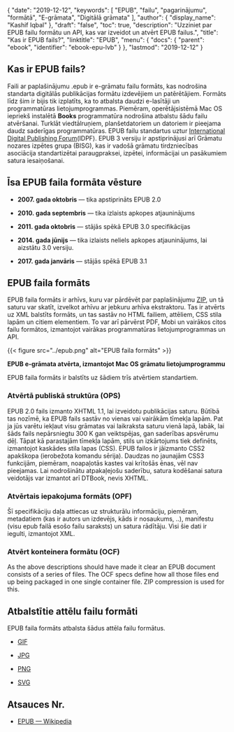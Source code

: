 {
  "date": "2019-12-12",
  "keywords": [
"EPUB",
"failu",
"pagarinājumu",
"formātā",
"E-grāmata",
"Digitālā grāmata"
],
  "author": {
    "display_name": "Kashif Iqbal"
},
  "draft": "false",
  "toc": true,
  "description": "Uzziniet par EPUB failu formātu un API, kas var izveidot un atvērt EPUB failus.",
  "title": "Kas ir EPUB fails?",
  "linktitle": "EPUB",
  "menu": {
    "docs": {
      "parent": "ebook",
      "identifier": "ebook-epu-lvb"
}
},
  "lastmod": "2019-12-12"
}

## Kas ir EPUB fails?

Faili ar paplašinājumu .epub ir e-grāmatu failu formāts, kas nodrošina standarta digitālās publikācijas formātu izdevējiem un patērētājiem. Formāts līdz šim ir bijis tik izplatīts, ka to atbalsta daudzi e-lasītāji un programmatūras lietojumprogrammas. Piemēram, operētājsistēmā Mac OS iepriekš instalētā **Books** programmatūra nodrošina atbalstu šādu failu atvēršanai. Turklāt viedtālruņiem, planšetdatoriem un datoriem ir pieejama daudz saderīgas programmatūras. EPUB failu standartus uztur [International Digital Publishing Forum](https://idpf.org/epub/30/spec/epub30-publications.html)(IDPF). EPUB 3 versiju ir apstiprinājusi arī Grāmatu nozares izpētes grupa (BISG), kas ir vadošā grāmatu tirdzniecības asociācija standartizētai paraugpraksei, izpētei, informācijai un pasākumiem satura iesaiņošanai.

## Īsa EPUB faila formāta vēsture

* **2007. gada oktobris** — tika apstiprināts EPUB 2.0

* **2010. gada septembris** — tika izlaists apkopes atjauninājums

* **2011. gada oktobris** — stājās spēkā EPUB 3.0 specifikācijas

* **2014. gada jūnijs** — tika izlaists neliels apkopes atjauninājums, lai aizstātu 3.0 versiju.

* **2017. gada janvāris** — stājās spēkā EPUB 3.1


## EPUB faila formāts

EPUB faila formāts ir arhīvs, kuru var pārdēvēt par paplašinājumu [ZIP](/compression/zip/), un tā saturu var skatīt, izvelkot arhīvu ar jebkuru arhīva ekstraktoru. Tas ir atvērts uz XML balstīts formāts, un tas sastāv no HTML failiem, attēliem, CSS stila lapām un citiem elementiem. To var arī pārvērst PDF, Mobi un vairākos citos failu formātos, izmantojot vairākas programmatūras lietojumprogrammas un API.

{{< figure src="../epub.png" alt="EPUB faila formāts" >}}

**EPUB e-grāmata atvērta, izmantojot Mac OS grāmatu lietojumprogrammu**

EPUB faila formāts ir balstīts uz šādiem trīs atvērtiem standartiem.

### Atvērtā publiskā struktūra (OPS) ###

EPUB 2.0 fails izmanto XHTML 1.1, lai izveidotu publikācijas saturu. Būtībā tas nozīmē, ka EPUB fails sastāv no vienas vai vairākām tīmekļa lapām. Pat ja jūs varētu iekļaut visu grāmatas vai laikraksta saturu vienā lapā, labāk, lai šāds fails nepārsniegtu 300 K gan veiktspējas, gan saderības apsvērumu dēļ. Tāpat kā parastajām tīmekļa lapām, stils un izkārtojums tiek definēts, izmantojot kaskādes stila lapas (CSS). EPUB failos ir jāizmanto CSS2 apakškopa (ierobežota komandu sērija). Daudzas no jaunajām CSS3 funkcijām, piemēram, noapaļotās kastes vai krītošās ēnas, vēl nav pieejamas. Lai nodrošinātu atpakaļejošu saderību, satura kodēšanai satura veidotājs var izmantot arī DTBook, nevis XHTML.

### Atvērtais iepakojuma formāts (OPF) ###

Šī specifikāciju daļa attiecas uz strukturālu informāciju, piemēram, metadatiem (kas ir autors un izdevējs, kāds ir nosaukums, ..), manifestu (visu epub failā esošo failu saraksts) un satura rādītāju. Visi šie dati ir iegulti, izmantojot XML.

### Atvērt konteinera formātu (OCF) ###

As the above descriptions should have made it clear an EPUB document consists of a series of files. The OCF specs define how all those files end up being packaged in one single container file. ZIP compression is used for this.

## Atbalstītie attēlu failu formāti ##

EPUB faila formāts atbalsta šādus attēla failu formātus.

* [GIF](/image/gif/)

* [JPG](/image/jpeg/)

* [PNG](/image/png/)

* [SVG](/page-description-language/svg/)

## Atsauces Nr.

* [EPUB — Wikipedia](https://en.wikipedia.org/wiki/EPUB)


